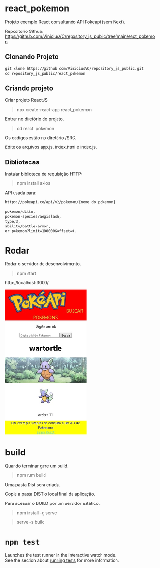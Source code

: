 
# react_pokemon

Projeto exemplo React consultando API Pokeapi (sem Next).

Repositorio Github: https://github.com/ViniciusVC/repository_js_public/tree/main/eact_pokemon

## Clonando Projeto

```
git clone https://github.com/ViniciusVC/repository_js_public.git
cd repository_js_public/react_pokemon
```

## Criando projeto

Criar projeto ReactJS
> npx create-react-app react_pokemon

Entrar no diretório do projeto.
> cd react_pokemon

Os codigos estão no diretório /SRC.

Edite os arquivos app.js, index.html e index.js.

## Bibliotecas

Instalar biblioteca de requisição HTTP:
> npm install axios

API usada para:
```
https://pokeapi.co/api/v2/pokemon/{nome do pokemon}

pokemon/ditto, 
pokemon-species/aegislash, 
type/3, 
ability/battle-armor, 
or pokemon?limit=100000&offset=0.
```

# Rodar

Rodar o servidor de desenvolvimento.
>  npm start

http://localhost:3000/

![PrtScrPokemon](public/PrtScrPokemon.jpg "PrtScrPokemon")


# build

Quando terminar gere um build.
> npm rum build

Uma pasta Dist será criada.

Copie a pasta DIST o local final da aplicação.

Para acessar o BUILD por um servidor estático:

>  npm install -g serve

>  serve -s build


# `npm test`

Launches the test runner in the interactive watch mode.\
See the section about [running tests](https://facebook.github.io/create-react-app/docs/running-tests) for more information.
